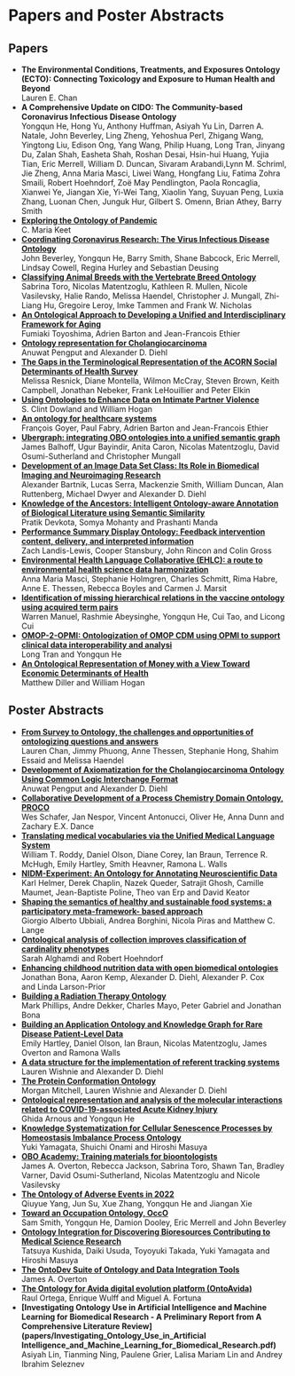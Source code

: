 # Papers and Poster Abstracts

## Papers
- **The Environmental Conditions, Treatments, and Exposures Ontology (ECTO): Connecting Toxicology and Exposure to Human Health and Beyond**   
  Lauren E. Chan
- **A Comprehensive Update on CIDO: The Community-based Coronavirus Infectious Disease Ontology**   
  Yongqun He, Hong Yu, Anthony Huffman, Asiyah Yu Lin, Darren A. Natale, John Beverley, Ling Zheng, Yehoshua Perl, Zhigang Wang, Yingtong Liu, Edison Ong, Yang Wang, Philip Huang, Long Tran, Jinyang Du, Zalan Shah, Easheta Shah, Roshan Desai, Hsin-hui Huang, Yujia Tian, Eric Merrell, William D. Duncan, Sivaram Arabandi,Lynn M. Schriml, Jie Zheng, Anna Maria Masci, Liwei Wang, Hongfang Liu, Fatima Zohra Smaili, Robert Hoehndorf, Zoë May Pendlington, Paola Roncaglia, Xianwei Ye, Jiangan Xie, Yi-Wei Tang, Xiaolin Yang, Suyuan Peng, Luxia Zhang, Luonan Chen, Junguk Hur, Gilbert S. Omenn, Brian Athey, Barry Smith
- **[Exploring the Ontology of Pandemic](papers/ICBO-2022_paper_9687.pdf)**   
  C. Maria Keet
- **[Coordinating Coronavirus Research: The Virus Infectious Disease Ontology](papers/ICBO-2022_paper_3877.pdf)**   
  John Beverley, Yongqun He, Barry Smith, Shane Babcock, Eric Merrell, Lindsay Cowell, Regina Hurley and Sebastian Deusing
- **[Classifying Animal Breeds with the Vertebrate Breed Ontology](papers/ICBO-2022_paper_1882.pdf)**   
  Sabrina Toro, Nicolas Matentzoglu, Kathleen R. Mullen, Nicole Vasilevsky, Halie Rando, Melissa Haendel, Christopher J. Mungall, Zhi-Liang Hu, Gregoire Leroy, Imke Tammen and Frank W. Nicholas
- **[An Ontological Approach to Developing a Unified and Interdisciplinary Framework for Aging](papers/ICBO-2022_paper_2504.pdf)**   
  Fumiaki Toyoshima, Adrien Barton and Jean-Francois Ethier
- **[Ontology representation for Cholangiocarcinoma](papers/ICBO-2022_paper_9692.pdf)**   
  Anuwat Pengput and Alexander D. Diehl
- **[The Gaps in the Terminological Representation of the ACORN Social Determinants of Health Survey](papers/ICBO-2022_paper_0492.pdf)**   
  Melissa Resnick, Diane Montella, Wilmon McCray, Steven Brown, Keith Campbell, Jonathan Nebeker, Frank LeHouillier and Peter Elkin
- **[Using Ontologies to Enhance Data on Intimate Partner Violence](papers/ICBO-2022_paper_6874.pdf)**   
  S. Clint Dowland and William Hogan
- **[An ontology for healthcare systems](papers/ICBO-2022_paper_5498.pdf)**   
  François Goyer, Paul Fabry, Adrien Barton and Jean-Francois Ethier
- **[Ubergraph: integrating OBO ontologies into a unified semantic graph](papers/ICBO-2022_paper_5005.pdf)**    
  James Balhoff, Ugur Bayindir, Anita Caron, Nicolas Matentzoglu, David Osumi-Sutherland and Christopher Mungall
- **[Development of an Image Data Set Class: Its Role in Biomedical Imaging and Neuroimaging Research](papers/ICBO-2022_paper_2848.pdf)**   
  Alexander Bartnik, Lucas Serra, Mackenzie Smith, William Duncan, Alan Ruttenberg, Michael Dwyer and Alexander D. Diehl
- **[Knowledge of the Ancestors: Intelligent Ontology-aware Annotation of Biological Literature using Semantic Similarity](papers/ICBO-2022_paper_7217.pdf)**   
  Pratik Devkota, Somya Mohanty and Prashanti Manda
- **[Performance Summary Display Ontology: Feedback intervention content, delivery, and interpreted information](papers/ICBO-2022_paper_2172.pdf)**   
  Zach Landis-Lewis, Cooper Stansbury, John Rincon and Colin Gross
- **[Environmental Health Language Collaborative (EHLC): a route to environmental health science data harmonization](papers/ICBO-2022_paper_6982.pdf)**   
  Anna Maria Masci, Stephanie Holmgren, Charles Schmitt, Rima Habre, Anne E. Thessen, Rebecca Boyles and Carmen J. Marsit
- **[Identification of missing hierarchical relations in the vaccine ontology using acquired term pairs](https://www.ncbi.nlm.nih.gov/pmc/articles/PMC9375092/)**    
  Warren Manuel, Rashmie Abeysinghe, Yongqun He, Cui Tao, and Licong Cui 
- **[OMOP-2-OPMI: Ontologization of OMOP CDM using OPMI to support clinical data interoperability and analysi](papers/ICBO-2022_paper_1549.pdf)**   
  Long Tran and Yongqun He
- **[An Ontological Representation of Money with a View Toward Economic Determinants of Health](papers/ICBO-2022_paper_8682.pdf)**   
  Matthew Diller and William Hogan

## Poster Abstracts
- **[From Survey to Ontology, the challenges and opportunities of ontologizing questions and answers](papers/ICBO-2022_paper_623.pdf)**   
  Lauren Chan, Jimmy Phuong, Anne Thessen, Stephanie Hong, Shahim Essaid and Melissa Haendel  
- **[Development of Axiomatization for the Cholangiocarcinoma Ontology Using Common Logic Interchange Format](papers/ICBO-2022_paper_8905.pdf)**  
  Anuwat Pengput and Alexander D. Diehl
- **[Collaborative Development of a Process Chemistry Domain Ontology, PROCO](papers/Submission_easychair_4112.pdf)**  
  Wes Schafer, Jan Nespor, Vincent Antonucci, Oliver He, Anna Dunn and Zachary E.X. Dance
- **[Translating medical vocabularies via the Unified Medical Language System](papers/ICBO-2022_paper_9978.pdf)**  
  William T. Roddy, Daniel Olson, Diane Corey, Ian Braun, Terrence R. McHugh, Emily Hartley, Smith Heavner, Ramona L. Walls
- **[NIDM-Experiment: An Ontology for Annotating Neuroscientific Data](papers/ICBO-2022_paper_8589.pdf)**  
  Karl Helmer, Derek Chaplin, Nazek Queder, Satrajit Ghosh, Camille Maumet, Jean-Baptiste Poline, Theo van Erp and David Keator
- **[Shaping the semantics of healthy and sustainable food systems: a participatory meta-framework- based approach](papers/ICBO-2022_paper_3300.pdf)**  
  Giorgio Alberto Ubbiali, Andrea Borghini, Nicola Piras and Matthew C. Lange
- **[Ontological analysis of collection improves classification of cardinality phenotypes](papers/ICBO-2022_paper_8411.pdf)**  
  Sarah Alghamdi and Robert Hoehndorf
- **[Enhancing childhood nutrition data with open biomedical ontologies](papers/ICBO-2022_paper_3407.pdf)**  
  Jonathan Bona, Aaron Kemp, Alexander D. Diehl, Alexander P. Cox and Linda Larson-Prior
- **[Building a Radiation Therapy Ontology](papers/ICBO-2022_paper_4077.pdf)**   
  Mark Phillips, Andre Dekker, Charles Mayo, Peter Gabriel and Jonathan Bona
- **[Building an Application Ontology and Knowledge Graph for Rare Disease Patient-Level Data](papers/ICBO-2022_paper_3882.pdf)**   
  Emily Hartley, Daniel Olson, Ian Braun, Nicolas Matentzoglu, James Overton and Ramona Walls
- **[A data structure for the implementation of referent tracking systems](papers/ICBO-2022_paper_5047.pdf)**  
  Lauren Wishnie and Alexander D. Diehl
- **[The Protein Conformation Ontology](papers/ICBO-2022_paper_5613.pdf)**  
  Morgan Mitchell, Lauren Wishnie and Alexander D. Diehl
- **[Ontological representation and analysis of the molecular interactions related to COVID-19-associated Acute Kidney Injury](papers/ICBO-2022_paper_3333.pdf)**  
  Ghida Arnous and Yongqun He
- **[Knowledge Systematization for Cellular Senescence Processes by Homeostasis Imbalance Process Ontology](papers/ICBO-2022_paper_2131.pdf)**  
  Yuki Yamagata, Shuichi Onami and Hiroshi Masuya
- **[OBO Academy: Training materials for bioontologists](papers/ICBO-2022_paper_9719.pdf)**  
  James A. Overton, Rebecca Jackson, Sabrina Toro, Shawn Tan, Bradley Varner, David Osumi-Sutherland, Nicolas Matentzoglu and Nicole Vasilevsky
- **[The Ontology of Adverse Events in 2022](papers/ICBO-2022_paper_6701.pdf)**  
  Qiuyue Yang, Jun Su, Xue Zhang, Yongqun He and Jiangan Xie
- **[Toward an Occupation Ontology, OccO](papers/ICBO-2022_paper_5061.pdf)**  
  Sam Smith, Yongqun He, Damion Dooley, Eric Merrell and John Beverley
- **[Ontology Integration for Discovering Bioresources Contributing to Medical Science Research](papers/ICBO-2022_paper_1944.pdf)**  
  Tatsuya Kushida, Daiki Usuda, Toyoyuki Takada, Yuki Yamagata and Hiroshi Masuya
- **[The OntoDev Suite of Ontology and Data Integration Tools](papers/ICBO-2022_paper_2605.pdf)**  
  James A. Overton
- **[The Ontology for Avida digital evolution platform (OntoAvida)](papers/ICBO-2022_paper_3396.pdf)**   
  Raul Ortega, Enrique Wulff and Miguel A. Fortuna
- **[Investigating Ontology Use in Artificial Intelligence and Machine Learning for Biomedical Research - A Preliminary Report from A Comprehensive Literature Review](papers/Investigating_Ontology_Use_in_Artificial Intelligence_and_Machine_Learning_for_Biomedical_Research.pdf)**  
  Asiyah Lin, Tianming Ning, Paulene Grier, Lalisa Mariam Lin and Andrey Ibrahim Seleznev
